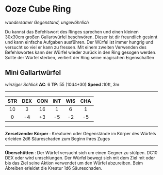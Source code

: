 # Ooze Cube Ring

_wundersamer Gegenstand, ungewöhnlich_ 

Du kannst das Befehlswort des Ringes sprechen und einen kleinen 30x30cm großen Gallartwürfel beschwören. Dieser ist dir freundlich gesinnt und kann einfache Aufgaben ausführen. Der Würfel ist immer hungrig und versucht so viel er kann zu fressen. Mit einem zweiten Verwenden des Befehlswortes kann der Würfel wieder zurück in den Ring gesogen werden. Sollte der Würfel sterben, verliert der Ring seine magischen Eigenschaften

## Mini Gallartwürfel
_winziger Schlick_
**AC**: 6
**TP**: 55 (10d4+30)
**Speed** :10ft, 3m
___
|STR|DEX|CON|INT|WIS|CHA|
|:-:|:-:|:-:|:-:|:-:|:-:|
| 10| 3 | 16| 1 | 6 | 1 |
| 0 | -4| +3| -5| -2| -5|

---

**Zersetzender Körper** : Kreaturen oder Gegenstände im Körper des Würfels erleiden 2d6 Säureschaden zum Beginn ihres Zuges

---

**Überschütten** : Der Würfel versucht sich um einen Gegner zu stülpen. DC10 DEX oder wird umschlungen. Der Würfel bewegt sich mit dem Ziel mit oder bis das Ziel seine Aktion verwendet um den Würfel abzureiben. Beim Abreiben erleidet die Kreatur 1d6 Säureschaden.
